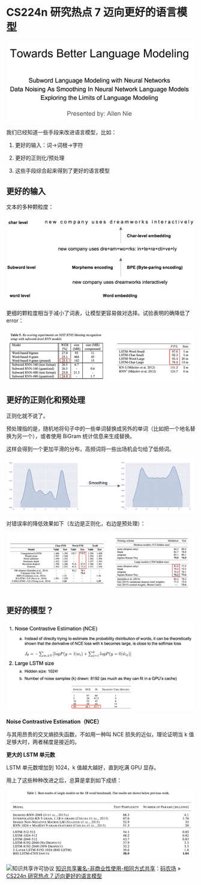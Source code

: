 # CS224n 研究热点 7 迈向更好的语言模型

![hankcs.com 2017-06-23 上午 11.29.06.png](img/23505358b8a00225a2b5f6b599caf334.jpg "hankcs.com 2017-06-23 上午 11.29.06.png")

我们已经知道一些手段来改进语言模型，比如：

1.  更好的输入：词→词根→字符

2.  更好的正则化/预处理

3.  这些手段综合起来得到了更好的语言模型

## 更好的输入

文本的多种颗粒度：

![hankcs.com 2017-06-23 下午 2.36.49.png](img/145d2cc8a286ae1daa07346af36bc7e8.jpg "hankcs.com 2017-06-23 下午 2.36.49.png")

更细的颗粒度相当于减小了词表，让模型更容易做对选择。试验表明的确降低了 error：

![hankcs.com 2017-06-23 下午 2.39.19.png](img/77e6158909a7d194dae308600823164d.jpg "hankcs.com 2017-06-23 下午 2.39.19.png")

## 更好的正则化和预处理

正则化就不说了。

预处理指的是，随机地将句子中的一些单词替换成另外的单词（比如把一个地名替换为另一个），或者使用 BiGram 统计信息来生成替换。

这样会得到一个更加平滑的分布，高频词将一些出场机会匀给了低频词。

![hankcs.com 2017-06-23 下午 2.51.03.png](img/5a93557a7a148b43b132fdd5d44a9fc9.jpg "hankcs.com 2017-06-23 下午 2.51.03.png")

对错误率的降低效果如下（左边是正则化，右边是预处理）：

![hankcs.com 2017-06-23 下午 2.53.41.png](img/da854916b3ec28e07f27b216f24004d6.jpg "hankcs.com 2017-06-23 下午 2.53.41.png")

## 更好的模型？

![hankcs.com 2017-06-23 下午 3.09.10.png](img/633bfd06b5f80ab626d141ad31f52264.jpg "hankcs.com 2017-06-23 下午 3.09.10.png")

**Noise Contrastive Estimation（NCE）**

与其用昂贵的交叉熵损失函数，不如用一种叫 NCE 损失的近似，理论证明当 k 值足够大时，两者梯度是接近的。

**更大的 LSTM 单元数**

LSTM 单元数增加到 1024，k 值越大越好，直到吃满 GPU 显存。

用上了这些种种改进之后，总算是拿到如下成绩：

![hankcs.com 2017-06-23 下午 3.08.50.png](img/78522e15ad2beb1c86d71a30c1246a32.jpg "hankcs.com 2017-06-23 下午 3.08.50.png")

![知识共享许可协议](http://www.hankcs.com/license/) [知识共享署名-非商业性使用-相同方式共享](http://www.hankcs.com/license/)：[码农场](http://www.hankcs.com) » [CS224n 研究热点 7 迈向更好的语言模型](http://www.hankcs.com/nlp/cs224n-better-language-modeling.html)